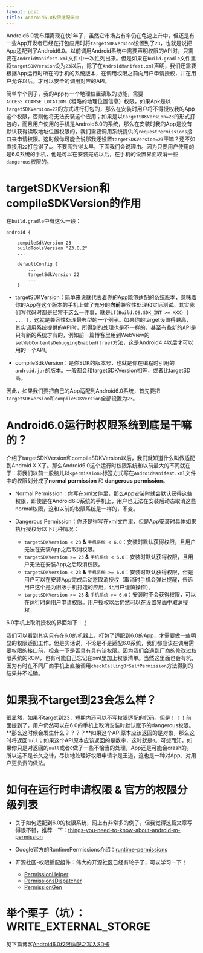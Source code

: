 ```yaml
---
layout: post
title: Android6.0权限适配简介
---
```


Android6.0发布距离现在快1年了，虽然它市场占有率仍在龟速上升中，但还是有一些App开发者已经在打包应用时将`targetSDKVersion`设置到了`23`，也就是说把App适配到了Android6.0。以前调用Android系统中需要声明权限的API时，只需要在`AndroidManifest.xml`文件中一次性列出来。但是如果在`build.gradle`文件里将`targetSDKVersion`设为`23`以后，除了在`AndroidManifest.xml`声明，我们还需要根据App运行时所在的手机的系统版本，在调用权限之前向用户申请授权，并在用户允许以后，才可以安全的调用对应的API。

简单举个例子，我的App有一个地理位置读取的功能，需要`ACCESS_COARSE_LOCATION`（粗略的地理位置信息）权限，如果Apk是以`targetSDKVersion=22`的方式进行打包的，那么在安装时用户将不得授权我的App这个权限，否则他将无法安装这个应用；如果是以`targetSDKVersion=23`的形式打包的，而且用户使用的手机是Android6.0的系统，那么在安装时我的App是没有默认获得读取地址位置权限的，我们需要调用系统提供的`requestPermissions`接口来申请权限。这时候你可能会说那我还设置`targetSDKVersion=23`干嘛？还不如直接用`22`打包得了。。不要高兴得太早，下面我们会说理由。因为只要用户使用的是6.0系统的手机，他是可以在安装完成以后，在手机的设置界面取消一些`dangerous`权限的。

# targetSDKVersion和compileSDKVersion的作用

在`build.gradle`中有这么一段：

```
android {

    compileSdkVersion 23
    buildToolsVersion "23.0.2"
    ...
    
    defaultConfig {
        ...
        targetSdkVersion 22
        ...
    }

```

- targetSDKVersion：简单来说就代表着你的App能够适配的系统版本，意味着你的App在这个版本的手机上做了充分的**向前**兼容性处理和实际测试。其实我们写代码时都是经常干这么一件事，就是`if(Build.OS.SDK_INT >= XXX) { ... }`，这就是兼容性处理最典型的一个例子。如果你的target设置得越高，其实调用系统提供的API时，所得到的处理也是不一样的，甚至有些新的API是只有新的系统才有的，例如前一篇博客里用到WebView的`setWebContentsDebuggingEnabled(true)`方法，这是Android4.4以后才可以用的一个API。

- compileSdkVersion：是你SDK的版本号，也就是你在编程时引用的`android.jar`的版本。一般都会和targetSDKVersion相等，或者比targetSD高。

因此，如果我们要把自己的App适配到Android6.0系统，首先要把`targetSDKVersion`和`compileSDKVersion`全部设置为`23`。


# Android6.0运行时权限系统到底是干嘛的？

介绍了targetSDKVersion和compileSDKVersion以后，我们就知道什么叫做适配到Android X.X了。那么Android6.0这个运行时权限系统和以前最大的不同就在于：将我们以前一股脑儿以`<permission>`标签方式写在`AndroidManifest.xml`文件中的权限划分成了**normal permission** 和 **dangerous permission**。

- Normal Permission：你写在xml文件里，那么App安装时就会默认获得这些权限，即使是在Android6.0系统的手机上，用户也无法在安装后动态取消这些normal权限，这和以前的权限系统是一样的，不变。

- Dangerous Permission：你还是得写在xml文件里，但是App安装时具体如果执行授权分以下几种情况：
	- `targetSDKVersion < 23` **&** `手机系统 < 6.0`：安装时默认获得权限，且用户无法在安装App之后取消权限。
	- `targetSDKVersion >= 23` **&** `手机系统 < 6.0`：安装时默认获得权限，且用户无法在安装App之后取消权限。
	- `targetSDKVersion < 23` **&** `手机系统 >= 6.0`：安装时默认获得权限，但是用户可以在安装App完成后动态取消授权（取消时手机会弹出提醒，告诉用户这个是为旧版手机打造的应用，让用户谨慎操作）。
	- `targetSDKVersion >= 23` **&** `手机系统 >= 6.0`：安装时不会获得权限，可以在运行时向用户申请权限。用户授权以后仍然可以在设置界面中取消授权。
	
6.0手机上取消授权的界面如下：
[!]()
	
我们可以看到其实只有在6.0的机器上，打包了适配到6.0的App，才需要做一些明显的权限适配工作。但是实话说，不论是不是适配6.0系统，我们都应该在调用需要权限的接口前，检查一下是否具有具有该权限。因为我们会遇到厂商的修改过权限系统的ROM，也有可能自己忘记在xml里加上权限清单。当然这里面也会有坑，因为有时在不同厂商手机上直接调用`checkCallingOrSelfPermission`方法得到的结果并不准确。

# 如果我不target到23会怎么样？

很显然，如果不target到23，短期内还可以不写权限适配的代码。但是！！！前面提到了，用户仍然可以在6.0的手机上取消安装时默认赋予的dangerous权限。**那么这时候会发生什么？？？？**如果这个API原本应该返回的是对象，那么这时将返回`null`；如果这个API原本应该返回的是数字，这时就是`0`。可想而知，如果你只是对返回的`null`或者`0`做了一些不恰当的处理，App还是可能会crash的。所以这不是长久之计，尽快地处理好权限申请才是王道，这也是一种对App、对用户更负责的做法。

# 如何在运行时申请权限 & 官方的权限分级列表

- 关于如何适配到6.0的权限系统，网上有非常多的例子，但我觉得这篇文章写得很不错，推荐一下：[things-you-need-to-know-about-android-m-permission](http://inthecheesefactory.com/blog/things-you-need-to-know-about-android-m-permission-developer-edition)

- Google官方的RuntimePermissions介绍：[runtime-permissions](https://developer.android.com/preview/features/runtime-permissions.html)

- 开源社区-权限适配组件：伟大的开源社区已经有轮子了，可以学习一下！
	- [PermissionHelper](https://github.com/k0shk0sh/PermissionHelper)
	- [PermissionsDispatcher](https://github.com/hotchemi/PermissionsDispatcher)
	- [PermissionGen](https://github.com/lovedise/PermissionGen)


# 举个栗子（坑）：WRITE_EXTERNAL_STORGE

见下篇博客[Android6.0权限适配之写入SD卡](http://)





